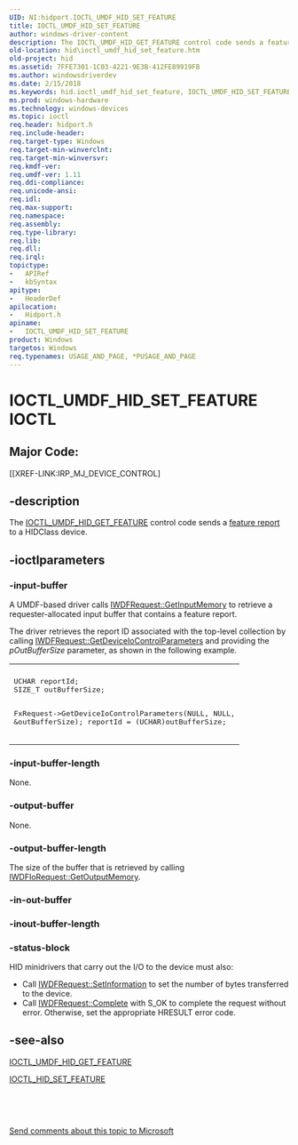 ```yaml
---
UID: NI:hidport.IOCTL_UMDF_HID_SET_FEATURE
title: IOCTL_UMDF_HID_SET_FEATURE
author: windows-driver-content
description: The IOCTL_UMDF_HID_GET_FEATURE control code sends a feature report to a HIDClass device.
old-location: hid\ioctl_umdf_hid_set_feature.htm
old-project: hid
ms.assetid: 7FFE7301-1C03-4221-9E3B-412FE89919FB
ms.author: windowsdriverdev
ms.date: 2/15/2018
ms.keywords: hid.ioctl_umdf_hid_set_feature, IOCTL_UMDF_HID_SET_FEATURE control code, IOCTL_UMDF_HID_SET_FEATURE, hidport/IOCTL_UMDF_HID_SET_FEATURE, umdf.ioctl_umdf_hid_set_feature
ms.prod: windows-hardware
ms.technology: windows-devices
ms.topic: ioctl
req.header: hidport.h
req.include-header: 
req.target-type: Windows
req.target-min-winverclnt: 
req.target-min-winversvr: 
req.kmdf-ver: 
req.umdf-ver: 1.11
req.ddi-compliance: 
req.unicode-ansi: 
req.idl: 
req.max-support: 
req.namespace: 
req.assembly: 
req.type-library: 
req.lib: 
req.dll: 
req.irql: 
topictype:
-	APIRef
-	kbSyntax
apitype:
-	HeaderDef
apilocation:
-	Hidport.h
apiname:
-	IOCTL_UMDF_HID_SET_FEATURE
product: Windows
targetos: Windows
req.typenames: USAGE_AND_PAGE, *PUSAGE_AND_PAGE
---
```


# IOCTL_UMDF_HID_SET_FEATURE IOCTL


##  Major Code: 


[[XREF-LINK:IRP_MJ_DEVICE_CONTROL]

## -description


The <a href="https://msdn.microsoft.com/library/windows/hardware/hh439657">IOCTL_UMDF_HID_GET_FEATURE</a> 
   control code sends a <a href="https://msdn.microsoft.com/477FF911-5A17-4EA5-9403-1D7B4E8B3BA5">feature report</a> to a HIDClass device.


## -ioctlparameters




### -input-buffer

A UMDF-based driver calls <a href="https://msdn.microsoft.com/be3f965b-69fe-4d5e-b1b6-3a370603cd7b">IWDFRequest::GetInputMemory</a> to retrieve a  requester-allocated input buffer that contains a feature report.

The driver retrieves the report ID associated with the top-level collection by calling <a href="https://msdn.microsoft.com/96de6f7a-da1d-44a6-b1f7-44859312a662">IWDFRequest::GetDeviceIoControlParameters</a> and providing the  <i>pOutBufferSize</i> parameter, as shown in the following example.<div class="code"><span codelanguage=""><table>
<tr>
<th></th>
</tr>
<tr>
<td>
<pre>UCHAR reportId;
SIZE_T outBufferSize;

FxRequest-&gt;GetDeviceIoControlParameters(NULL, NULL, &amp;outBufferSize);
reportId = (UCHAR)outBufferSize;
</pre>
</td>
</tr>
</table></span></div>



### -input-buffer-length

None.


### -output-buffer

None.


### -output-buffer-length

The size of the buffer that is retrieved by calling <a href="https://msdn.microsoft.com/library/windows/hardware/ff559112">IWDFIoRequest::GetOutputMemory</a>.


### -in-out-buffer



<text></text>




### -inout-buffer-length



<text></text>




### -status-block

HID minidrivers that carry out the I/O to the device must also:

<ul>
<li>Call <a href="https://msdn.microsoft.com/dc2c907c-1e3b-418c-85f8-9902dc83f7ab">IWDFRequest::SetInformation</a> to set the number of bytes transferred to the device.</li>
<li>Call <a href="https://msdn.microsoft.com/2fa389f8-8277-4795-a89e-ac5d92004310">IWDFRequest::Complete</a> with S_OK to complete the request without error. Otherwise, set the appropriate HRESULT error code.</li>
</ul>

## -see-also

<a href="https://msdn.microsoft.com/library/windows/hardware/hh439657">IOCTL_UMDF_HID_GET_FEATURE</a>



<a href="..\hidclass\ni-hidclass-ioctl_hid_set_feature.md">IOCTL_HID_SET_FEATURE</a>



 

 

<a href="mailto:wsddocfb@microsoft.com?subject=Documentation%20feedback [hid\wdf]:%20IOCTL_UMDF_HID_SET_FEATURE control code%20 RELEASE:%20(2/15/2018)&amp;body=%0A%0APRIVACY STATEMENT%0A%0AWe use your feedback to improve the documentation. We don't use your email address for any other purpose, and we'll remove your email address from our system after the issue that you're reporting is fixed. While we're working to fix this issue, we might send you an email message to ask for more info. Later, we might also send you an email message to let you know that we've addressed your feedback.%0A%0AFor more info about Microsoft's privacy policy, see http://privacy.microsoft.com/en-us/default.aspx." title="Send comments about this topic to Microsoft">Send comments about this topic to Microsoft</a>

